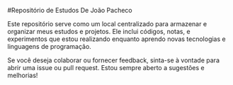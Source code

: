 #Repositório de Estudos De João Pacheco

Este repositório serve como um local centralizado para armazenar e organizar meus estudos e projetos. Ele inclui códigos, notas, e experimentos que estou realizando enquanto aprendo novas tecnologias e linguagens de programação.

Se você deseja colaborar ou fornecer feedback, sinta-se à vontade para abrir uma issue ou pull request. Estou sempre aberto a sugestões e melhorias!
